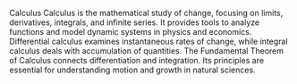 Calculus
Calculus is the mathematical study of change, focusing on limits, derivatives, integrals, and infinite series. It provides tools to analyze functions and model dynamic systems in physics and economics. Differential calculus examines instantaneous rates of change, while integral calculus deals with accumulation of quantities. The Fundamental Theorem of Calculus connects differentiation and integration. Its principles are essential for understanding motion and growth in natural sciences.